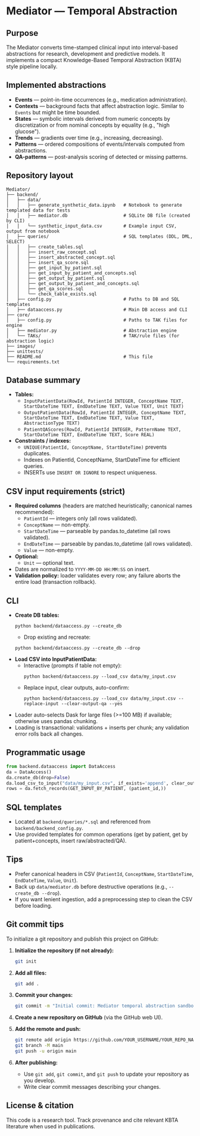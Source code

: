 # Mediator — Temporal Abstraction

## Purpose
The Mediator converts time-stamped clinical input into interval-based abstractions for research, development and predictive models. It implements a compact Knowledge-Based Temporal Abstraction (KBTA) style pipeline locally.

## Implemented abstractions
- **Events** — point-in-time occurrences (e.g., medication administration).
- **Contexts** — background facts that affect abstraction logic. Similar to `Events` but might be time bounded.
- **States** — symbolic intervals derived from numeric concepts by discretization or from nominal concepts by equality (e.g., "high glucose").
- **Trends** — gradients over time (e.g., increasing, decreasing).
- **Patterns** — ordered compositions of events/intervals computed from abstractions.
- **QA-patterns** — post-analysis scoring of detected or missing patterns.

## Repository layout
```
Mediator/
├── backend/
│   ├── data/
│   │   ├── generate_synthetic_data.ipynb   # Notebook to generate templated data for tests
│   │   ├── mediator.db                     # SQLite DB file (created by CLI)
│   │   └── synthetic_input_data.csv        # Example input CSV, output from notebook
│   ├── queries/                            # SQL templates (DDL, DML, SELECT)
│   │   ├── create_tables.sql
│   │   ├── insert_raw_concept.sql
│   │   ├── insert_abstracted_concept.sql
│   │   ├── insert_qa_score.sql
│   │   ├── get_input_by_patient.sql
│   │   ├── get_input_by_patient_and_concepts.sql
│   │   ├── get_output_by_patient.sql
│   │   ├── get_output_by_patient_and_concepts.sql
│   │   ├── get_qa_scores.sql
│   │   └── check_table_exists.sql
│   ├── config.py                           # Paths to DB and SQL templates
│   ├── dataaccess.py                       # Main DB access and CLI
├── core/
│   ├── config.py                           # Paths to TAK files for engine
│   ├── mediator.py                         # Abstraction engine
│   └── TAKs/                               # TAK/rule files (for abstraction logic)
├── images/
├── unittests/
├── README.md                               # This file
└── requirements.txt
```

## Database summary
- **Tables:**
  - `InputPatientData(RowId, PatientId INTEGER, ConceptName TEXT, StartDateTime TEXT, EndDateTime TEXT, Value TEXT, Unit TEXT)`
  - `OutputPatientData(RowId, PatientId INTEGER, ConceptName TEXT, StartDateTime TEXT, EndDateTime TEXT, Value TEXT, AbstractionType TEXT)`
  - `PatientQAScores(RowId, PatientId INTEGER, PatternName TEXT, StartDateTime TEXT, EndDateTime TEXT, Score REAL)`
- **Constraints / indexes:**
  - `UNIQUE(PatientId, ConceptName, StartDateTime)` prevents duplicates.
  - Indexes on PatientId, ConceptName, StartDateTime for efficient queries.
  - INSERTs use `INSERT OR IGNORE` to respect uniqueness.

## CSV input requirements (strict)
- **Required columns** (headers are matched heuristically; canonical names recommended):
  - `PatientId` — integers only (all rows validated).
  - `ConceptName` — non-empty.
  - `StartDateTime` — parseable by pandas.to_datetime (all rows validated).
  - `EndDateTime` — parseable by pandas.to_datetime (all rows validated).
  - `Value` — non-empty.
- **Optional:**
  - `Unit` — optional text.
- Dates are normalized to `YYYY-MM-DD HH:MM:SS` on insert.
- **Validation policy:** loader validates every row; any failure aborts the entire load (transaction rollback).

## CLI
- **Create DB tables:**
  ```
  python backend/dataaccess.py --create_db
  ```
  - Drop existing and recreate:
  ```
  python backend/dataaccess.py --create_db --drop
  ```
- **Load CSV into InputPatientData:**
  - Interactive (prompts if table not empty):
    ```
    python backend/dataaccess.py --load_csv data/my_input.csv
    ```
  - Replace input, clear outputs, auto-confirm:
    ```
    python backend/dataaccess.py --load_csv data/my_input.csv --replace-input --clear-output-qa --yes
    ```
- Loader auto-selects Dask for large files (>=100 MB) if available; otherwise uses pandas chunking.
- Loading is transactional: validations + inserts per chunk; any validation error rolls back all changes.

## Programmatic usage
```python
from backend.dataaccess import DataAccess
da = DataAccess()
da.create_db(drop=False)
da.load_csv_to_input("data/my_input.csv", if_exists='append', clear_output_and_qa=False, yes=True)
rows = da.fetch_records(GET_INPUT_BY_PATIENT, (patient_id,))
```

## SQL templates
- Located at `backend/queries/*.sql` and referenced from `backend/backend_config.py`.
- Use provided templates for common operations (get by patient, get by patient+concepts, insert raw/abstracted/QA).

## Tips
- Prefer canonical headers in CSV (`PatientId`, `ConceptName`, `StartDateTime`, `EndDateTime`, `Value`, `Unit`).
- Back up `data/mediator.db` before destructive operations (e.g., `--create_db --drop`).
- If you want lenient ingestion, add a preprocessing step to clean the CSV before loading.

## Git commit tips

To initialize a git repository and publish this project on GitHub:

1. **Initialize the repository (if not already):**
   ```sh
   git init
   ```

2. **Add all files:**
   ```sh
   git add .
   ```

3. **Commit your changes:**
   ```sh
   git commit -m "Initial commit: Mediator temporal abstraction sandbox"
   ```

4. **Create a new repository on GitHub** (via the GitHub web UI).

5. **Add the remote and push:**
   ```sh
   git remote add origin https://github.com/YOUR_USERNAME/YOUR_REPO_NAME.git
   git branch -M main
   git push -u origin main
   ```

6. **After publishing:**
   - Use `git add`, `git commit`, and `git push` to update your repository as you develop.
   - Write clear commit messages describing your changes.

## License & citation
This code is a research tool. Track provenance and cite relevant KBTA literature when used in publications.